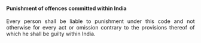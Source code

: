 #### Punishment of offences committed within India
<div style="text-align: justify">

Every person shall be liable to punishment under this code and not otherwise for every act or omission contrary to the provisions thereof of which he shall be guilty within India.

</div>
